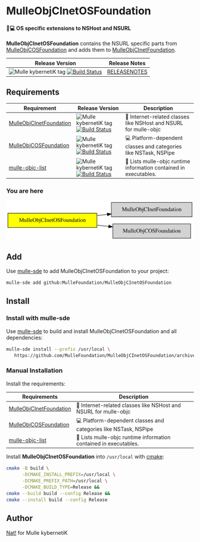 # MulleObjCInetOSFoundation

#### 📠💻 OS specific extensions to NSHost and NSURL

**MulleObjCInetOSFoundation** contains the NSURL specific parts from
[MulleObjCOSFoundation](//github.com/MulleFoundation/MulleObjCOSFoundation) and adds them to
[MulleObjCInetFoundation](//github.com/MulleWeb/MulleObjCInetFoundation).

| Release Version                                       | Release Notes
|-------------------------------------------------------|--------------
| ![Mulle kybernetiK tag](https://img.shields.io/github/tag//MulleObjCInetOSFoundation.svg?branch=release) [![Build Status](https://github.com//MulleObjCInetOSFoundation/workflows/CI/badge.svg?branch=release)](//github.com//MulleObjCInetOSFoundation/actions)| [RELEASENOTES](RELEASENOTES.md) |





## Requirements

|   Requirement         | Release Version  | Description
|-----------------------|------------------|---------------
| [MulleObjCInetFoundation](https://github.com/MulleWeb/MulleObjCInetFoundation) | ![Mulle kybernetiK tag](https://img.shields.io/github/tag//.svg) [![Build Status](https://github.com///workflows/CI/badge.svg?branch=release)](https://github.com///actions/workflows/mulle-sde-ci.yml) | 📠 Internet-related classes like NSHost and NSURL for mulle-objc
| [MulleObjCOSFoundation](https://github.com/MulleFoundation/MulleObjCOSFoundation) | ![Mulle kybernetiK tag](https://img.shields.io/github/tag//.svg) [![Build Status](https://github.com///workflows/CI/badge.svg?branch=release)](https://github.com///actions/workflows/mulle-sde-ci.yml) | 💻 Platform-dependent classes and categories like NSTask, NSPipe
| [mulle-objc-list](https://github.com/mulle-objc/mulle-objc-list) | ![Mulle kybernetiK tag](https://img.shields.io/github/tag//.svg) [![Build Status](https://github.com///workflows/CI/badge.svg?branch=release)](https://github.com///actions/workflows/mulle-sde-ci.yml) | 📒 Lists mulle-objc runtime information contained in executables.

### You are here

![Overview](overview.dot.svg)

## Add

Use [mulle-sde](//github.com/mulle-sde) to add MulleObjCInetOSFoundation to your project:

``` sh
mulle-sde add github:MulleFoundation/MulleObjCInetOSFoundation
```

## Install

### Install with mulle-sde

Use [mulle-sde](//github.com/mulle-sde) to build and install MulleObjCInetOSFoundation and all dependencies:

``` sh
mulle-sde install --prefix /usr/local \
   https://github.com/MulleFoundation/MulleObjCInetOSFoundation/archive/latest.tar.gz
```

### Manual Installation

Install the requirements:

| Requirements                                 | Description
|----------------------------------------------|-----------------------
| [MulleObjCInetFoundation](https://github.com/MulleWeb/MulleObjCInetFoundation)             | 📠 Internet-related classes like NSHost and NSURL for mulle-objc
| [MulleObjCOSFoundation](https://github.com/MulleFoundation/MulleObjCOSFoundation)             | 💻 Platform-dependent classes and categories like NSTask, NSPipe
| [mulle-objc-list](https://github.com/mulle-objc/mulle-objc-list)             | 📒 Lists mulle-objc runtime information contained in executables.

Install **MulleObjCInetOSFoundation** into `/usr/local` with [cmake](https://cmake.org):

``` sh
cmake -B build \
      -DCMAKE_INSTALL_PREFIX=/usr/local \
      -DCMAKE_PREFIX_PATH=/usr/local \
      -DCMAKE_BUILD_TYPE=Release &&
cmake --build build --config Release &&
cmake --install build --config Release
```

## Author

[Nat!](https://mulle-kybernetik.com/weblog) for Mulle kybernetiK


